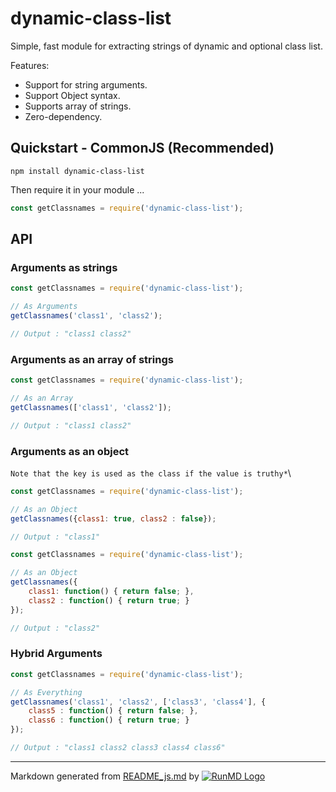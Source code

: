 
# dynamic-class-list

Simple, fast module for extracting strings of dynamic and optional class list.

Features:

* Support for string arguments.
* Support Object syntax.
* Supports array of strings.
* Zero-dependency.

## Quickstart - CommonJS (Recommended)

```shell
npm install dynamic-class-list
```

Then require it in your module ...


```javascript
const getClassnames = require('dynamic-class-list');
```

## API

### Arguments as strings

```javascript
const getClassnames = require('dynamic-class-list');

// As Arguments
getClassnames('class1', 'class2');

// Output : "class1 class2"
```

### Arguments as an array of strings


```javascript
const getClassnames = require('dynamic-class-list');

// As an Array
getClassnames(['class1', 'class2']);

// Output : "class1 class2"
```

### Arguments as an object

`Note that the key is used as the class if the value is truthy*`\

```javascript
const getClassnames = require('dynamic-class-list');

// As an Object
getClassnames({class1: true, class2 : false});

// Output : "class1"
```

```javascript
const getClassnames = require('dynamic-class-list');

// As an Object
getClassnames({ 
    class1: function() { return false; },
    class2 : function() { return true; }
});

// Output : "class2"
```

### Hybrid Arguments

```javascript
const getClassnames = require('dynamic-class-list');

// As Everything
getClassnames('class1', 'class2', ['class3', 'class4'], { 
    class5 : function() { return false; },
    class6 : function() { return true; }
});

// Output : "class1 class2 class3 class4 class6"
```

----
Markdown generated from [README_js.md](README_js.md) by [![RunMD Logo](http://i.imgur.com/h0FVyzU.png)](https://github.com/broofa/runmd)